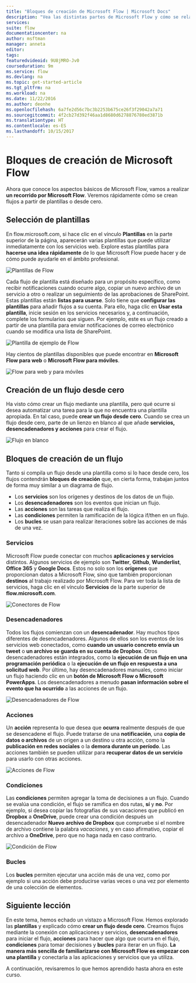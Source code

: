 ```yaml
---
title: "Bloques de creación de Microsoft Flow | Microsoft Docs"
description: "Vea las distintas partes de Microsoft Flow y cómo se relacionan. Cree nuevos flujos a partir de plantillas o desde cero."
services: 
suite: flow
documentationcenter: na
author: msftman
manager: anneta
editor: 
tags: 
featuredvideoid: 9U8jMRO-Jv0
courseduration: 9m
ms.service: flow
ms.devlang: na
ms.topic: get-started-article
ms.tgt_pltfrm: na
ms.workload: na
ms.date: 11/22/2016
ms.author: deonhe
ms.openlocfilehash: 6a7fe2d56c7bc3b2253b675ce26f3f29042a7a71
ms.sourcegitcommit: 4f2cb27d392f46aa1d8680d6278876780ed3871b
ms.translationtype: HT
ms.contentlocale: es-ES
ms.lasthandoff: 10/15/2017
---
```

# <a name="building-blocks-of-microsoft-flow"></a>Bloques de creación de Microsoft Flow
Ahora que conoce los aspectos básicos de Microsoft Flow, vamos a realizar **un recorrido por Microsoft Flow**. Veremos rápidamente cómo se crean flujos a partir de plantillas o desde cero.

## <a name="check-out-the-templates"></a>Selección de plantillas
En flow.microsoft.com, si hace clic en el vínculo **Plantillas** en la parte superior de la página, aparecerán varias plantillas que puede utilizar inmediatamente con los servicios web. Explore estas plantillas para **hacerse una idea rápidamente** de lo que Microsoft Flow puede hacer y de cómo puede ayudarle en el ámbito profesional.

![Plantillas de Flow](./media/learning-flow-parts/template-list.png)

Cada flujo de plantilla está diseñado para un propósito específico, como recibir notificaciones cuando ocurre algo, copiar un nuevo archivo de un servicio a otro o realizar un seguimiento de las aprobaciones de SharePoint. Estas plantillas están **listas para usarse**.  Solo tiene que **configurar las plantillas** para añadir flujos a su cuenta. Para ello, haga clic en **Usar esta plantilla**, inicie sesión en los servicios necesarios y, a continuación, complete los formularios que siguen.  Por ejemplo, este es un flujo creado a partir de una plantilla para enviar notificaciones de correo electrónico cuando se modifica una lista de SharePoint. 

![Plantilla de ejemplo de Flow](./media/learning-flow-parts/example-template.png)

Hay cientos de plantillas disponibles que puede encontrar en **Microsoft Flow para web** o **Microsoft Flow para móviles**.

![Flow para web y para móviles](./media/learning-flow-parts/flow-web-mobile.png)

## <a name="create-a-flow-from-scratch"></a>Creación de un flujo desde cero
Ha visto cómo crear un flujo mediante una plantilla, pero qué ocurre si desea automatizar una tarea para la que no encuentra una plantilla apropiada. En tal caso, puede **crear un flujo desde cero**.  Cuando se crea un flujo desde cero, parte de un lienzo en blanco al que añade **servicios, desencadenadores y acciones** para crear el flujo.  

![Flujo en blanco](./media/learning-flow-parts/flow-from-blank.png)

## <a name="building-blocks-of-a-flow"></a>Bloques de creación de un flujo
Tanto si compila un flujo desde una plantilla como si lo hace desde cero, los flujos contendrán **bloques de creación** que, en cierta forma, trabajan juntos de forma muy similar a un diagrama de flujo.

* Los **servicios** son los orígenes y destinos de los datos de un flujo.
* Los **desencadenadores** son los eventos que inician un flujo.
* Las **acciones** son las tareas que realiza el flujo.
* Las **condiciones** permiten la ramificación de la lógica if/then en un flujo.
* Los **bucles** se usan para realizar iteraciones sobre las acciones de más de una vez.

### <a name="services"></a>Servicios
Microsoft Flow puede conectar con muchos **aplicaciones y servicios** distintos.  Algunos servicios de ejemplo son **Twitter**, **Github**, **Wunderlist**, **Office 365** y **Google Docs**.  Estos no solo son los **orígenes** que proporcionan datos a Microsoft Flow, sino que también proporcionan **destinos** al trabajo realizado por Microsoft Flow.  Para ver toda la lista de servicios, haga clic en el vínculo **Servicios** de la parte superior de **flow.microsoft.com**.

![Conectores de Flow](./media/learning-flow-parts/flow-connectors.png)

### <a name="triggers"></a>Desencadenadores
Todos los flujos comienzan con un **desencadenador**.  Hay muchos tipos diferentes de desencadenadores.  Algunos de ellos son los eventos de los servicios web conectados, como **cuando un usuario concreto envía un tweet** o **un archivo se guarda en su cuenta de Dropbox**.  Otros desencadenadores están integrados, como la **ejecución de un flujo en una programación periódica** o la **ejecución de un flujo en respuesta a una solicitud web**.  Por último, hay desencadenadores manuales, como iniciar un flujo haciendo clic en un **botón de Microsoft Flow o Microsoft PowerApps**.  Los desencadenadores a menudo **pasan información sobre el evento que ha ocurrido** a las acciones de un flujo.

![Desencadenadores de Flow](./media/learning-flow-parts/flow-triggers.png)  

### <a name="actions"></a>Acciones
Un **acción** representa lo que desea que **ocurra** realmente después de que se desencadene el flujo.  Puede tratarse de una **notificación**, una **copia de datos o archivos** de un origen a un destino u otra acción, como la **publicación en redes sociales** o la **demora durante un período**.  Las acciones también se pueden utilizar para **recuperar datos de un servicio** para usarlo con otras acciones.

![Acciones de Flow](./media/learning-flow-parts/flow-actions.png) 

### <a name="conditions"></a>Condiciones
Las **condiciones** permiten agregar la toma de decisiones a un flujo.  Cuando se evalúa una condición, el flujo se ramifica en dos rutas, **sí** y **no**.   Por ejemplo, si desea copiar las fotografías de sus vacaciones que publicó en **Dropbox** a **OneDrive**, puede crear una condición después un desencadenador **Nuevo archivo de Dropbox** que compruebe si el nombre de archivo contiene la palabra *vacaciones*, y en caso afirmativo, copiar el archivo a **OneDrive**, pero que no haga nada en caso contrario.

![Condición de Flow](./media/learning-flow-parts/flow-condition.png) 

### <a name="loops"></a>Bucles
Los **bucles** permiten ejecutar una acción más de una vez, como por ejemplo si una acción debe producirse varias veces o una vez por elemento de una colección de elementos.

## <a name="next-lesson"></a>Siguiente lección
En este tema, hemos echado un vistazo a Microsoft Flow.  Hemos explorado las **plantillas** y explicado cómo **crear un flujo desde cero**.  Creamos flujos mediante la conexión con aplicaciones y servicios, **desencadenadores** para iniciar el flujo, **acciones** para hacer que algo que ocurra en el flujo, **condiciones** para tomar decisiones y **bucles** para iterar en un flujo.  **La manera más sencilla de familiarizarse con Microsoft Flow es empezar con una plantilla** y conectarla a las aplicaciones y servicios que ya utiliza. 

A continuación, revisaremos lo que hemos aprendido hasta ahora en este curso.


